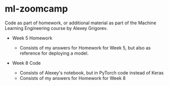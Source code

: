 # ml-zoomcamp
 Code as part of homework, or additional material as part of the Machine Learning Engineering course by Alexey Grigorev.

- Week 5 Homework
	- Consists of my answers for Homework for Week 5, but also as reference for deploying a model.

- Week 8 Code
	- Consists of Alexey's notebook, but in PyTorch code instead of Keras
	- Consists of my answers for Homework for Week 8